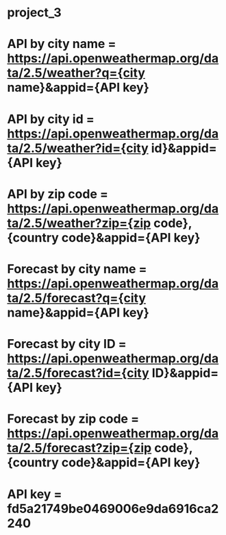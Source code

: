 # project_3

# API by city name = https://api.openweathermap.org/data/2.5/weather?q={city name}&appid={API key}

# API by city id = https://api.openweathermap.org/data/2.5/weather?id={city id}&appid={API key}

# API by zip code = https://api.openweathermap.org/data/2.5/weather?zip={zip code},{country code}&appid={API key}

# Forecast by city name = https://api.openweathermap.org/data/2.5/forecast?q={city name}&appid={API key}

# Forecast by city ID = https://api.openweathermap.org/data/2.5/forecast?id={city ID}&appid={API key}

# Forecast by zip code = https://api.openweathermap.org/data/2.5/forecast?zip={zip code},{country code}&appid={API key}

# API key =  fd5a21749be0469006e9da6916ca2240